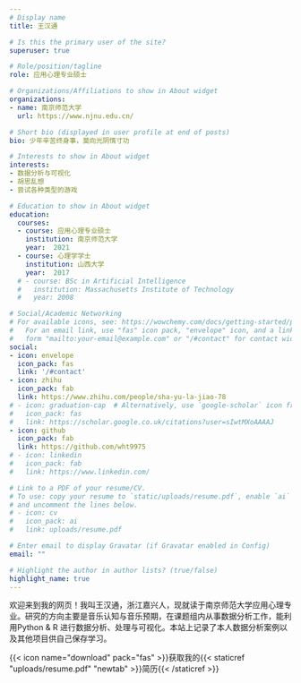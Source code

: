 ```yaml
---
# Display name
title: 王汉通

# Is this the primary user of the site?
superuser: true

# Role/position/tagline
role: 应用心理专业硕士

# Organizations/Affiliations to show in About widget
organizations:
- name: 南京师范大学
  url: https://www.njnu.edu.cn/

# Short bio (displayed in user profile at end of posts)
bio: 少年辛苦终身事，莫向光阴惰寸功

# Interests to show in About widget
interests:
- 数据分析与可视化
- 胡思乱想
- 尝试各种类型的游戏

# Education to show in About widget
education:
  courses:
  - course: 应用心理专业硕士  
    institution: 南京师范大学
    year:  2021
  - course: 心理学学士 
    institution: 山西大学 
    year:  2017
  # - course: BSc in Artificial Intelligence
  #   institution: Massachusetts Institute of Technology
  #   year: 2008

# Social/Academic Networking
# For available icons, see: https://wowchemy.com/docs/getting-started/page-builder/#icons
#   For an email link, use "fas" icon pack, "envelope" icon, and a link in the
#   form "mailto:your-email@example.com" or "/#contact" for contact widget.
social:
- icon: envelope
  icon_pack: fas
  link: '/#contact'
- icon: zhihu
  icon_pack: fab
  link: https://www.zhihu.com/people/sha-yu-la-jiao-78
# - icon: graduation-cap  # Alternatively, use `google-scholar` icon from `ai` icon pack
#   icon_pack: fas
#   link: https://scholar.google.co.uk/citations?user=sIwtMXoAAAAJ
- icon: github
  icon_pack: fab
  link: https://github.com/wht9975
# - icon: linkedin
#   icon_pack: fab
#   link: https://www.linkedin.com/

# Link to a PDF of your resume/CV.
# To use: copy your resume to `static/uploads/resume.pdf`, enable `ai` icons in `params.toml`, 
# and uncomment the lines below.
# - icon: cv
#   icon_pack: ai
#   link: uploads/resume.pdf

# Enter email to display Gravatar (if Gravatar enabled in Config)
email: ""

# Highlight the author in author lists? (true/false)
highlight_name: true
---
```


欢迎来到我的网页！我叫王汉通，浙江嘉兴人，现就读于南京师范大学应用心理专业。研究的方向主要是音乐认知与音乐预期，在课题组内从事数据分析工作，能利用Python & R 进行数据分析、处理与可视化。本站上记录了本人数据分析案例以及其他项目供自己保存学习。

{{< icon name="download" pack="fas" >}}获取我的{{< staticref "uploads/resume.pdf" "newtab" >}}简历{{< /staticref >}}
